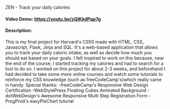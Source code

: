 ZEN - Track your daily calories
#### Video Demo:  https://youtu.be/zQIKkdPqp7g
#### Description:

This is my final project for Harvard's CS50 made with HTML, CSS, Javascript, Flask, Jinja and SQL.
It's a web-based application that allows you to track your daily caloric intake, as well as decide how much you should eat based on your goals.
I felt inspired to work on this because, near the end of the course, I started tracking my calories and had to search for a tool to do so.
I worked on this project for about 2-3 weeks, and beforehand I had decided to take some more online courses and watch some tutorials to reinforce my CSS knowledge (such as freeCodeCamp's)which really came in handy.
Special thanks:
-freeCodeCamp's Responsive Web Design Certification
-WebStylePress Floating Cubes Animated Background 
-dotWebDesign's Awesome Responsive Multi Step Registration Form
-ProgProd's easyPieChart tutorial